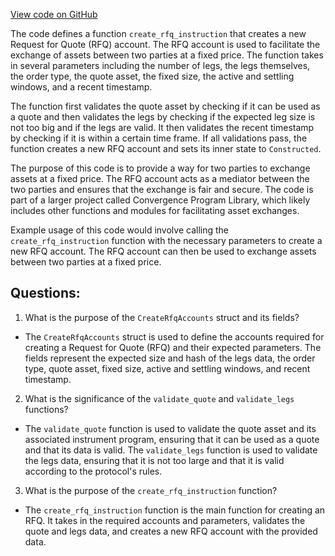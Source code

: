 [View code on GitHub](https://github.com/convergence-rfq/convergence-program-library/rfq/program/src/instructions/rfq/create_rfq.rs)

The code defines a function `create_rfq_instruction` that creates a new Request for Quote (RFQ) account. The RFQ account is used to facilitate the exchange of assets between two parties at a fixed price. The function takes in several parameters including the number of legs, the legs themselves, the order type, the quote asset, the fixed size, the active and settling windows, and a recent timestamp. 

The function first validates the quote asset by checking if it can be used as a quote and then validates the legs by checking if the expected leg size is not too big and if the legs are valid. It then validates the recent timestamp by checking if it is within a certain time frame. If all validations pass, the function creates a new RFQ account and sets its inner state to `Constructed`. 

The purpose of this code is to provide a way for two parties to exchange assets at a fixed price. The RFQ account acts as a mediator between the two parties and ensures that the exchange is fair and secure. The code is part of a larger project called Convergence Program Library, which likely includes other functions and modules for facilitating asset exchanges. 

Example usage of this code would involve calling the `create_rfq_instruction` function with the necessary parameters to create a new RFQ account. The RFQ account can then be used to exchange assets between two parties at a fixed price.
## Questions: 
 1. What is the purpose of the `CreateRfqAccounts` struct and its fields?
- The `CreateRfqAccounts` struct is used to define the accounts required for creating a Request for Quote (RFQ) and their expected parameters. The fields represent the expected size and hash of the legs data, the order type, quote asset, fixed size, active and settling windows, and recent timestamp.

2. What is the significance of the `validate_quote` and `validate_legs` functions?
- The `validate_quote` function is used to validate the quote asset and its associated instrument program, ensuring that it can be used as a quote and that its data is valid. The `validate_legs` function is used to validate the legs data, ensuring that it is not too large and that it is valid according to the protocol's rules.

3. What is the purpose of the `create_rfq_instruction` function?
- The `create_rfq_instruction` function is the main function for creating an RFQ. It takes in the required accounts and parameters, validates the quote and legs data, and creates a new RFQ account with the provided data.